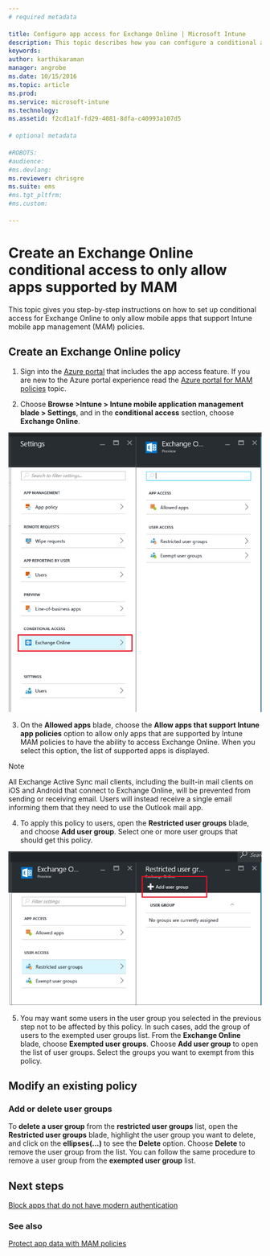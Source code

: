 ```yaml
---
# required metadata

title: Configure app access for Exchange Online | Microsoft Intune
description: This topic describes how you can configure a conditional access policy for MAM apps.
keywords:
author: karthikaraman
manager: angrobe
ms.date: 10/15/2016
ms.topic: article
ms.prod:
ms.service: microsoft-intune
ms.technology:
ms.assetid: f2cd1a1f-fd29-4081-8dfa-c40993a107d5

# optional metadata

#ROBOTS:
#audience:
#ms.devlang:
ms.reviewer: chrisgre
ms.suite: ems
#ms.tgt_pltfrm:
#ms.custom:

---
```


# Create an Exchange Online conditional access to only allow apps supported by MAM
This topic gives you step-by-step instructions on how to set up conditional access for  Exchange Online to only allow mobile apps that support Intune mobile app management (MAM) policies.


## Create an Exchange Online policy
1.  Sign into the [Azure portal](portal.azure.com) that includes the app access feature. If you
are new to the Azure portal experience read the [Azure portal for MAM policies](azure-portal-for-microsoft-intune-mam-policies.md) topic.

2.  Choose **Browse >Intune > Intune mobile application management blade > Settings**, and in the **conditional access** section, choose **Exchange Online**.

  ![Screenshot of the settings blade showing the conditional access section wiht Exchange Online option highlighted](../media/mam-ca-settings-exo.png)

3.  On the **Allowed apps** blade, choose the **Allow apps that support Intune app policies** option to allow only apps that are supported by Intune MAM policies to have the ability to access Exchange Online. When you select this option, the list of supported apps is displayed.

  >[!NOTE]
  >All Exchange Active Sync mail clients, including the built-in mail clients on iOS and Android that connect to Exchange Online, will be prevented from sending or receiving email. Users will instead receive a single email
  informing them that they need to use the Outlook mail app. 
4.   To apply this policy to users, open the **Restricted user groups** blade, and choose **Add user group**. Select one or more user groups that should get this policy.

  ![Screenshot of the restricted user group blade with add user group option highlighted](../media/mam-ca-add-user-group.png)

5.  You may want some users in the user group you selected in the previous step not to be affected by this policy. In such cases, add the group of users to the exempted user groups list. From the **Exchange Online** blade, choose **Exempted user groups**. Choose **Add user group** to open the list of user groups. Select the groups you want to exempt from this policy.  

## Modify an existing policy
### Add or delete user groups

To **delete a user group** from the **restricted user groups** list, open the **Restricted user groups** blade, highlight the user group you want to delete, and click on the **ellipses(...)** to see the **Delete** option. Choose **Delete** to remove the user group from the list. You can follow the same procedure to remove a user group from the **exempted user group** list.


## Next steps
[Block apps that do not have modern authentication](block-apps-with-no-modern-authentication.md)
### See also
[Protect app data with MAM policies](protect-app-data-using-mobile-app-management-policies-with-microsoft-intune.md)
